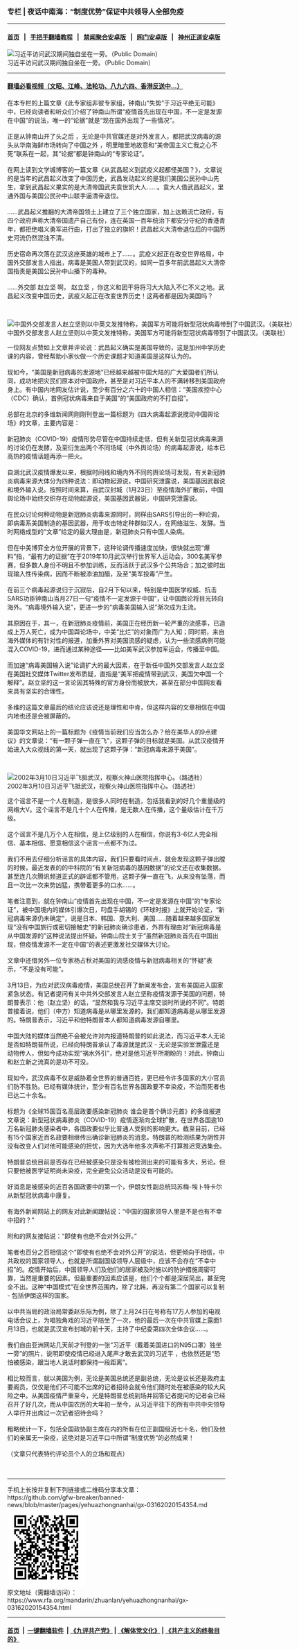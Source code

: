 ### 专栏 | 夜话中南海：“制度优势”保证中共领导人全部免疫
------------------------

#### [首页](https://github.com/gfw-breaker/banned-news/blob/master/README.md) &nbsp;&nbsp;|&nbsp;&nbsp; [手把手翻墙教程](https://github.com/gfw-breaker/guides/wiki) &nbsp;&nbsp;|&nbsp;&nbsp; [禁闻聚合安卓版](https://github.com/gfw-breaker/bn-android) &nbsp;&nbsp;|&nbsp;&nbsp; [网门安卓版](https://github.com/oGate2/oGate) &nbsp;&nbsp;|&nbsp;&nbsp; [神州正道安卓版](https://github.com/SzzdOgate/update) 



<div id="headerimg">
 <img alt="习近平访问武汉期间独自坐在一旁。（Public Domain）" src="https://www.rfa.org/mandarin/zhuanlan/yehuazhongnanhai/gx-03162020154354.html/ESyvmvEUYAMnuaO-1-1200x1200.jpg/@@images/259f7127-3035-446b-91d6-a48d4983dffe.jpeg" title="习近平访问武汉期间独自坐在一旁。（Public Domain）"/>
 <div id="headerimgcontents">
  <div id="headerimgcaption">
   <span>
    习近平访问武汉期间独自坐在一旁。（Public Domain）
   </span>
   <!-- zoomattribute -->
  </div>
  <!-- headerimgcaption -->
 </div>
 <!-- headerimagecontents -->
</div>

<hr/>


#### [翻墙必看视频（文昭、江峰、法轮功、八九六四、香港反送中...）](https://github.com/gfw-breaker/banned-news/blob/master/pages/link3.md)

<div id="storytext">
 <div>
  <div class="slot_header">
  </div>
 </div>
 <p>
  在本专栏的上篇文章《此专家组非彼专家组，钟南山“失势”于习近平绝无可能》中，已经向读者和听众们介绍了钟南山所谓“疫情首先出现在中国，不一定是发源在中国”的说法，唯一的“论据”就是“现在国外出现了一些情况”。
  <br/>
  <br/>
  正是从钟南山开了头之后 ，无论是中共官媒还是对外发言人，都把武汉病毒的源头从华南海鲜市场转向了中国之外 ，明里暗里地故意和“美帝国主义亡我之心不死”联系在一起，其“论据”都是钟南山的“专家论证”。
  <br/>
  <br/>
  在网上读到文学城博客的一篇文章《从武昌起义到武疫义起都怪美国？》，文章说的是当年的武昌起义改变了中国历史，武昌发动起义的是我们美国公民孙中山先生，拿到武昌起义果实的是大清帝国武夫袁世凯大人……。袁大人借武昌起义，里通外国与美国公民孙中山联手逼清帝退位。
  <br/>
  <br/>
  ……武昌起义推翻的大清帝国领土上建立了三个独立国家，加上达赖流亡政府，有四个政府声称大清帝国遗产自己有份，连在英国一百年统治下都安分守纪的香港青年，都拒绝唱义勇军进行曲，打出了独立的旗帜！武昌起义大清帝退位后的中国历史河流仍然混浊不清。
  <br/>
  <br/>
  历史宿命再次落在武汉这座英雄的城市上了……。武疫义起正在改变世界格局，中国外交部发言人指出，病毒是美国人带到武汉的，如同一百多年前武昌起义大清帝国指责是美国公民孙中山播下的毒种。
  <br/>
  <br/>
  ……外交部
  <span>
   赵立坚
  </span>
  啊，
  <span>
   赵立坚
  </span>
  ，你这义和团干将将习大大陷入不仁不义之地。武昌起义改变中国历史，武疫义起正在改变世界历史！这两者都是因为美国吗？
 </p>
 <p>
  <br/>
  <div class="image-inline captioned" style="width:1500px;">
   <div style="width:1500px;">
    <img alt="中国外交部发言人赵立坚则以中英文发推特称，美国军方可能将新型冠状病毒带到了中国武汉。（美联社）" src="https://www.rfa.org/mandarin/yataibaodao/huanjing/ql1-03132020060954.html/0987364565665858.jpg" title="中国外交部发言人赵立坚则以中英文发推特称，美国军方可能将新型冠状病毒带到了中国武汉。（美联社）"/>
   </div>
   <div class="image-caption">
    <span style="width:1500px;">
     中国外交部发言人赵立坚则以中英文发推特称，美国军方可能将新型冠状病毒带到了中国武汉。（美联社）
    </span>
    <span class="copyright">
    </span>
   </div>
  </div>
 </p>
 <p>
  一位网友点赞如上文章并评论说：武昌起义确实是美国导致的，这是加州中学历史课的内容，曾经帮助小家伙做一个历史课题才知道美国是这样认为的。
  <br/>
  <br/>
  现如今，“美国是新冠病毒的发源地”已经越来越被中国大陆的广大爱国者们所认同，成功地把灾民们原本对中国政府，甚至是对习近平本人的不满转移到美国政府身上。有中国内地网友估计说，至少有百分之六十的中国人相信：“美国疾控中心（CDC）确认，首例冠状病毒来自于美国”的“美国政府的不打自招”。
  <br/>
  <br/>
  总部在北京的多维新闻网刚刚刊登出一篇标题为《四大病毒起源说搅动中国舆论场》的文章，主要内容是：
  <br/>
  <br/>
  新冠肺炎（COVID-19）疫情形势尽管在中国持续走低，但有关新型冠状病毒来源的讨论仍在发酵，及至衍生出两个不同场域（中外舆论场）的病毒起源说，给本已高热的疫情话题再添一把火。
  <br/>
  <br/>
  自湖北武汉疫情爆发以来，根据时间线和境内外不同的舆论场可发现，有关新冠肺炎病毒来源大体分为四种说法：即动物起源说，中国研究泄露说，美国基因武器说和境外输入说。按照时间来算，自武汉封城（1月23日）至疫情海外扩散前，中国舆论场中始终交织存在动物起源说，美国基因武器说，中国研究泄露说。
  <br/>
  <br/>
  在民众讨论何种动物是新冠肺炎病毒来源同时，同样由SARS引导出的一种论调，即病毒系美国制造的基因武器，用于攻击特定种群如汉人，在网络滋生、发酵。当时网络成型的“文章”给定的最大理由是，新冠肺炎只有中国人染病。
  <br/>
  <br/>
  但在中美博弈全方位开展的背景下，这种论调传播速度加快，很快就出现“爆料”指，“最有力的证据”在于2019年10月武汉举行世界军人运动会，300名美军参赛，但多数人身份不明且不参加训练，反而活跃于武汉多个公共场合；加之彼时出现输入性传染病，因而不断被添油加醋，及至“美军投毒”产生。
  <br/>
  <br/>
  在前三个病毒起源说归于沉寂后，自2月下旬以来，特别是中国医学权威、抗击SARS功臣钟南山当月27日一句“疫情不一定发源于中国”，让中国舆论将目光转向海外。“病毒境外输入说”，更进一步的“病毒美国输入说”渐次成为主流。
  <br/>
  <br/>
  其原因在于，其一，在新冠肺炎疫情前，美国正在经历新一轮严重的流感季，已造成上万人死亡，成为中国舆论场中，中美“比烂”的对象而广为人知；同时期，来自海外媒体的有针对性的报道，加重外界对美国流感的疑虑，认为一些流感病例可能混入COVID-19，进而通过某种途径——比如美军武汉参加军运会，传播至中国。
  <br/>
  <br/>
  而加速“病毒美国输入说”论调扩大的最大因素，在于新任中国外交部发言人赵立坚在美国社交媒体Twitter发布质疑，直指是“美军把疫情带到武汉，美国欠中国一个解释”。赵立坚的这一言论因其特殊的官方身份而被放大，甚至在部分中国网友看来具有坚实的合理性。
  <br/>
  <br/>
  多维的这篇文章最后的结论应该说还是理性和中肯，但这样内容的文章相信在中国内地也还是会被屏蔽的。
  <br/>
  <br/>
  美国华文网站上的一篇标题为《疫情当前我们应当怎么办？给在美华人的9点建议》的文章说：“有一颗子弹一直在飞”，这颗子弹的目标就是美国。从武汉疫情开始进入大众视线的第一天，就出现了这颗子弹：“新冠病毒来源于美国”。
 </p>
 <p>
  <br/>
  <div class="image-inline captioned" style="width:773px;">
   <div style="width:773px;">
    <img alt="2002年3月10日习近平飞抵武汉，视察火神山医院指挥中心。（路透社）" src="https://www.rfa.org/mandarin/zhuanlan/junshiwujinqu/mil-03122020120452.html/1.png" title="2002年3月10日习近平飞抵武汉，视察火神山医院指挥中心。（路透社）"/>
   </div>
   <div class="image-caption">
    <span style="width:773px;">
     2002年3月10日习近平飞抵武汉，视察火神山医院指挥中心。（路透社）
    </span>
    <span class="copyright">
    </span>
   </div>
  </div>
 </p>
 <p>
  这个谣言不是一个人在制造，是很多人同时在制造，包括我看到的好几个重量级的网络大V。这个谣言不是几十个人在传播，是无数人在传播，这个量级估计在千万级。
  <br/>
  <br/>
  这个谣言不是几万个人在相信，是上亿级别的人在相信，你说有3-6亿人完全相信、基本相信、愿意相信这个谣言一点都不为过。
  <br/>
  <br/>
  我们不用去仔细分析谣言的具体内容，我们只要看时间点，就会发现这颗子弹出膛的时候，最近发表的的中科院的“有关新冠病毒的基因数据”的论文还在收集数据。甚至连几次腾讯频道正式的辟谣都不管用，这颗子弹一直在飞，从来没有坠落，而且一次比一次来势凶猛，携带着更多的口水……。
  <br/>
  <br/>
  笔者注意到，就在钟南山“疫情首先出现在中国，不一定是发源在中国”的“专家论证”，被中国境内的媒体引爆次日，叼盘手胡锡的《环球时报》上就开始论证，“新冠病毒来源仍未确定”，说是日本、韩国、意大利、美国……随着越来越多国家发现“没有中国旅行或密切接触史”的新冠肺炎确诊患者，外界有理由对“新冠病毒是从中国发源的”这种说法提出怀疑。钟南山院士关于“虽然新冠肺炎首先在中国出现，但疫情发源不一定在中国”的表述更激发社交媒体大讨论。
  <br/>
  <br/>
  文章中还借另外一位专家杨占秋对美国的流感疫情与新冠病毒相关的“怀疑”表示，“不是没有可能”。
  <br/>
  <br/>
  3月13日，为应对武汉病毒疫情，美国总统召开了新闻发布会，宣布美国进入国家紧急状态。有记者提问有关中共外交部发言人赵立坚称疫情发源于美国的问题，特朗普表示：他（赵立坚）的话，“显然和我与习近平主席交谈时所说的不同”。特朗普接着说，他们（中方）知道病毒是从哪里发源的，我们都知道病毒是从哪里发源的。特朗普表示，习近平和他特朗普本人都知道病毒发源自哪里。
  <br/>
  <br/>
  中国大陆的媒体当然绝不会被允许对内报道特朗普的如此说法，而习近平本人无论是否如特朗普所说，已经向特朗普承认了毒源就是武汉 - 无论是实验室泄露还是动物传人，但如今成功实现“祸水外引”，绝对是他习近平所期盼的！对此，钟南山和赵立新之流真的是功不可没。
  <br/>
  <br/>
  现如今，武汉病毒不仅是威胁着全世界的普通百姓，更已经令许多国家的大小官员们防不胜防。已经有媒体统计，至少有百名世界各国政要不幸染疫，不治而死者也已达二十余名。
  <br/>
  <br/>
  标题为《全球15国百名高层政要感染新冠肺炎 谁会是首个确诊元首》的多维报道文章说：新型冠状病毒肺炎（COVID-19）疫情逐渐向全球扩散，在世界各国逾10万名新冠肺炎感染者中，各国政要似乎比普通人受到的影响更大。截至目前，已经有15个国家近百名政要相继传出确诊新冠肺炎的消息。特朗普的检测结果为阴性并没有改变人们对他可能感染的担忧，因为大选年他多次声称不打算推迟竞选集会。
  <br/>
  <br/>
  特朗普总统目前是否存在已经被感染只是没有被检测出来的可能有多大，另论。但只要他被医学证明尚未染疫，完全避免公众活动是没有可能的。
  <br/>
  <br/>
  好消息是被感染的近百各国政要中的第一个，伊朗女性副总统玛苏梅-埃卜特卡尔从新型冠状病毒中康复。
  <br/>
  <br/>
  有海外新闻网站上的网友对此新闻跟帖说：“中国的国家领导人里是不是也有不幸中招的？”
  <br/>
  <br/>
  附和的网友接贴说：“即使有也绝不会对外公开。”
  <br/>
  <br/>
  笔者也百分之百相信这个“即使有也绝不会对外公开”的说法，但更倾向于相信，中共政权的国家领导人，也就是所谓副国级领导人层级中，应该不会存在“不幸中招”的。疫情开始后，中国领导人们及他们的居家被及时施以的防护措施周密可靠，当然是重要的因素。但最重要的因素应该是，他们个个都是深居简出，甚至完全不出。这种“中国模式”在全世界范围内，除了北韩，再没有第二个国家可以复制 - 包括伊朗这样的国家。
  <br/>
  <br/>
  以中共当局的政治局常委赵乐际为例，除了上月24日在号称有17万人参加的电视电话会议上，为唱独角戏的习近平陪坐了一次，他的最后一次在中共官媒上露面1月13日，也就是武汉宣布封城的前十天，主持了中纪委第四次全体会议……。
  <br/>
  <br/>
  我们自由亚洲网站几天前才刊登的一张“习近平（戴着美国进口的N95口罩）独坐一旁”的照片，说明即使疫情已经进入尾声才敢去武汉的习近平 ，也依然还是“恐怕被感染，跟当地人说话时都保持一段距离”。
  <br/>
  <br/>
  相比较而言，就以美国为例，无论是美国总统还是副总统，无论是议长还是政府主要阁员，仅仅是他们不可能不出席的记者招待会就令他们随时处在被感染的较大风险之中。从美国疫情严重至今，光是特朗普总统到场并回答记者提问的记者会已经召开了好几次，而从中国农历的大年初一至今，从习近平往下的所有中共中央领导人举行并出席过一次记者招待会吗？
  <br/>
  <br/>
  粗略统计一下，包括全国政协副主席在内的所有在位正副国级近七十名，他们及他们的亲属无一染疫，这绝对是习近平口中所谓“制度优势“的必然成果！
  <br/>
  <br/>
  （文章只代表特约评论员个人的立场和观点）
  <br/>
  <br/>
  <br/>
 </p>
</div>

<hr/>
手机上长按并复制下列链接或二维码分享本文章：<br/>
https://github.com/gfw-breaker/banned-news/blob/master/pages/yehuazhongnanhai/gx-03162020154354.md <br/>
<a href='https://github.com/gfw-breaker/banned-news/blob/master/pages/yehuazhongnanhai/gx-03162020154354.md'><img src='https://github.com/gfw-breaker/banned-news/blob/master/pages/yehuazhongnanhai/gx-03162020154354.md.png'/></a> <br/>
原文地址（需翻墙访问）：https://www.rfa.org/mandarin/zhuanlan/yehuazhongnanhai/gx-03162020154354.html


------------------------
#### [首页](https://github.com/gfw-breaker/banned-news/blob/master/README.md) &nbsp;|&nbsp; [一键翻墙软件](https://github.com/gfw-breaker/nogfw/blob/master/README.md) &nbsp;| [《九评共产党》](https://github.com/gfw-breaker/9ping.md/blob/master/README.md#九评之一评共产党是什么) | [《解体党文化》](https://github.com/gfw-breaker/jtdwh.md/blob/master/README.md) | [《共产主义的终极目的》](https://github.com/gfw-breaker/gczydzjmd.md/blob/master/README.md)


<img src='http://gfw-breaker.win/banned-news/pages/yehuazhongnanhai/gx-03162020154354.md' width='0px' height='0px'/>